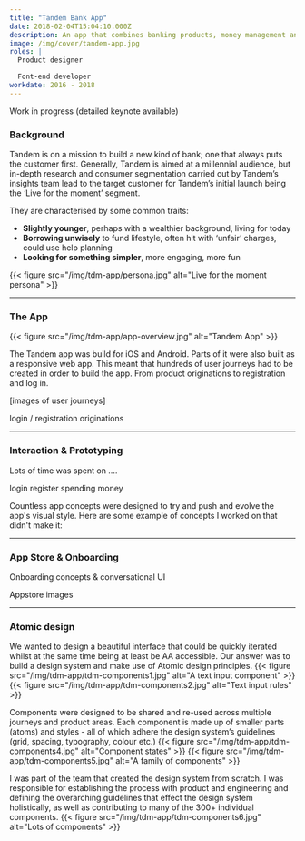 ```yaml
---
title: "Tandem Bank App"
date: 2018-02-04T15:04:10.000Z
description: An app that combines banking products, money management and helpful money saving features.
image: /img/cover/tandem-app.jpg
roles: |
  Product designer

  Font-end developer
workdate: 2016 - 2018
---
```


Work in progress (detailed keynote available)

### Background

Tandem is on a mission to build a new kind of bank; one that always puts the customer first. Generally, Tandem is aimed at a millennial audience, but in-depth research and consumer segmentation carried out by Tandem’s insights team lead to the target customer for Tandem’s initial launch being the ‘Live for the moment’ segment.

They are characterised by some common traits:

* __Slightly younger__, perhaps with a wealthier background, living for today
* __Borrowing unwisely__ to fund lifestyle, often hit with ‘unfair’ charges, could use help planning
* __Looking for something simpler__, more engaging, more fun

{{< figure src="/img/tdm-app/persona.jpg" alt="Live for the moment persona" >}}

---
### The App

{{< figure src="/img/tdm-app/app-overview.jpg" alt="Tandem App" >}}

The Tandem app was build for iOS and Android. Parts of it were also built as a responsive web app. This meant that hundreds of user journeys had to be created in order to build the app. From product originations to registration and log in.

[images of user journeys]

login / registration
originations

---
### Interaction & Prototyping

Lots of time was spent on ....

login
register
spending money

Countless app concepts were designed to try and push and evolve the app's visual style. Here are some example of concepts I worked on that didn't make it:

---

### App Store & Onboarding

Onboarding concepts & conversational UI

Appstore images

---

### Atomic design

We wanted to design a beautiful interface that could be quickly iterated whilst at the same time being at least be AA accessible. Our answer was to build a design system and make use of Atomic design principles.
{{< figure src="/img/tdm-app/tdm-components1.jpg" alt="A text input component" >}}
{{< figure src="/img/tdm-app/tdm-components2.jpg" alt="Text input rules" >}}

Components were designed to be shared and re-used across multiple journeys and product areas.
Each component is made up of smaller parts (atoms) and styles - all of which adhere the design system’s guidelines (grid, spacing, typography, colour etc.)
{{< figure src="/img/tdm-app/tdm-components4.jpg" alt="Component states" >}}
{{< figure src="/img/tdm-app/tdm-components5.jpg" alt="A family of components" >}}

I was part of the team that created the design system from scratch. I was responsible for establishing the process with product and engineering and defining the overarching guidelines that effect the design system holistically, as well as contributing to many of the 300+ individual components.
{{< figure src="/img/tdm-app/tdm-components6.jpg" alt="Lots of components" >}}
